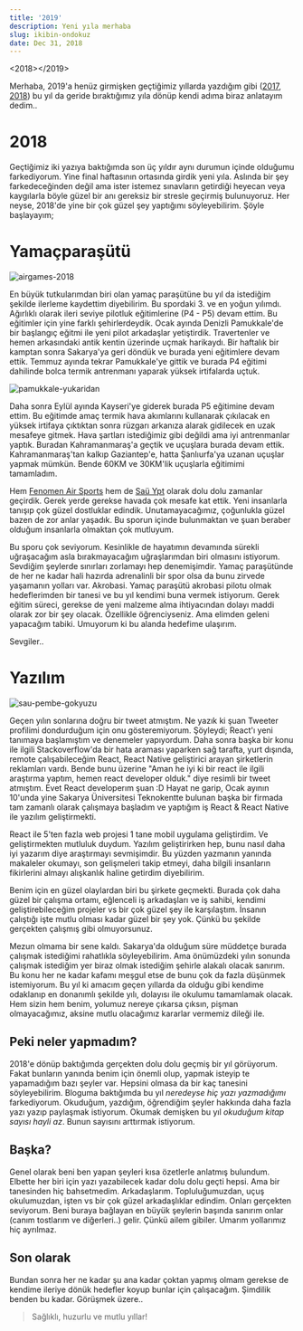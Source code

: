 ```yaml
---
title: '2019'
description: Yeni yıla merhaba
slug: ikibin-ondokuz
date: Dec 31, 2018
---
```


<2018></2019>

Merhaba, 2019'a henüz girmişken geçtiğimiz yıllarda yazdığım gibi ([2017](/yeniyil/2016/12/30/ikibinonyedi/), [2018](/yeniyil/2017/12/31/ikibinonsekiz/)) bu yıl da geride bıraktığımız yıla dönüp kendi adıma biraz anlatayım dedim..

# 2018

Geçtiğimiz iki yazıya baktığımda son üç yıldır aynı durumun içinde olduğumu farkediyorum. Yine final haftasının ortasında girdik yeni yıla.
Aslında bir şey farkedeceğinden değil ama ister istemez sınavların getirdiği heyecan veya kaygılarla böyle güzel bir anı gereksiz bir stresle geçirmiş bulunuyoruz. Her neyse, 2018'de yine bir çok güzel şey yaptığımı söyleyebilirim. Şöyle başlayayım;

# Yamaçparaşütü

![airgames-2018](/blog/airgames-2018.png)

En büyük tutkularımdan biri olan yamaç paraşütüne bu yıl da istediğim şekilde ilerleme kaydettim diyebilirim. Bu spordaki 3. ve en yoğun yılımdı.
Ağırlıklı olarak ileri seviye pilotluk eğitimlerine (P4 - P5) devam ettim. Bu eğitimler için yine farklı şehirlerdeydik. Ocak ayında Denizli Pamukkale'de bir başlangıç eğitmi ile yeni pilot arkadaşlar yetiştirdik. Travertenler ve hemen arkasındaki antik kentin üzerinde uçmak harikaydı. Bir haftalık bir kamptan sonra Sakarya'ya geri döndük ve burada yeni eğitimlere devam ettik. Temmuz ayında tekrar Pamukkale'ye gittik ve burada P4 eğitimi dahilinde bolca termik antrenmanı yaparak yüksek irtifalarda uçtuk.

![pamukkale-yukaridan](/blog/travetenler-antikkent.jpg)

Daha sonra Eylül ayında Kayseri'ye giderek burada P5 eğitimine devam ettim. Bu eğitimde amaç termik hava akımlarını kullanarak çıkılacak en yüksek irtifaya çıktıktan sonra rüzgarı arkanıza alarak gidilecek en uzak mesafeye gitmek. Hava şartları istediğimiz gibi değildi ama iyi antrenmanlar yaptık. Buradan Kahramanmaraş'a geçtik ve uçuşlara burada devam ettik. Kahramanmaraş'tan kalkıp Gaziantep'e, hatta Şanlıurfa'ya uzanan uçuşlar yapmak mümkün. Bende 60KM ve 30KM'lik uçuşlarla eğitimimi tamamladım.

Hem [Fenomen Air Sports](http://www.fenomenairsports.com/) hem de [Saü Ypt](http://instagram.com/sauypt) olarak dolu dolu zamanlar geçirdik. Gerek yerde gerekse havada çok mesafe kat ettik. Yeni insanlarla tanışıp çok güzel dostluklar edindik. Unutamayacağımız, çoğunlukla güzel bazen de zor anlar yaşadık. Bu sporun içinde bulunmaktan ve şuan beraber olduğum insanlarla olmaktan çok mutluyum.

Bu sporu çok seviyorum. Kesinlikle de hayatımın devamında sürekli uğraşacağım asla bırakmayacağım uğraşlarımdan biri olmasını istiyorum. Sevdiğim şeylerde sınırları zorlamayı hep denemişimdir. Yamaç paraşütünde de her ne kadar hali hazırda adrenalinli bir spor olsa da bunu zirvede yaşamanın yolları var. Akrobasi. Yamaç paraşütü akrobasi pilotu olmak hedeflerimden bir tanesi ve bu yıl kendimi buna vermek istiyorum. Gerek eğitim süreci, gerekse de yeni malzeme alma ihtiyacından dolayı maddi olarak zor bir şey olacak. Özellikle öğrenciyseniz. Ama elimden geleni yapacağım tabiki. Umuyorum ki bu alanda hedefime ulaşırım.

Sevgiler..

# Yazılım

![sau-pembe-gokyuzu](/blog/sau-pembe-gokyuzu.jpg)

Geçen yılın sonlarına doğru bir tweet atmıştım. Ne yazık ki şuan Tweeter profilimi dondurduğum için onu gösteremiyorum. Şöyleydi; React'ı yeni tanımaya başlamıştım ve denemeler yapıyordum. Daha sonra başka bir konu ile ilgili Stackoverflow'da bir hata araması yaparken sağ tarafta, yurt dışında, remote çalışabileceğim React, React Native geliştirici arayan şirketlerin reklamları vardı. Bende bunu üzerine "Aman he iyi ki bir react ile ilgili araştırma yaptım, hemen react developer olduk." diye resimli bir tweet atmıştım. Evet React developerım şuan :D Hayat ne garip, Ocak ayının 10'unda yine Sakarya Üniversitesi Teknokentte bulunan başka bir firmada tam zamanlı olarak çalışmaya başladım ve yaptığım iş React & React Native ile yazılım geliştirmekti.

React ile 5'ten fazla web projesi 1 tane mobil uygulama geliştirdim. Ve geliştirmekten mutluluk duydum. Yazılım geliştirirken hep, bunu nasıl daha iyi yazarım diye araştırmayı sevmişimdir. Bu yüzden yazmanın yanında makaleler okumayı, son gelişmeleri takip etmeyi, daha bilgili insanların fikirlerini almayı alışkanlık haline getirdim diyebilirim.

Benim için en güzel olaylardan biri bu şirkete geçmekti. Burada çok daha güzel bir çalışma ortamı, eğlenceli iş arkadaşları ve iş sahibi, kendimi geliştirebileceğim projeler vs bir çok güzel şey ile karşılaştım. İnsanın çalıştığı işte mutlu olması kadar güzel bir şey yok. Çünkü bu şekilde gerçekten çalışmış gibi olmuyorsunuz.

Mezun olmama bir sene kaldı. Sakarya'da olduğum süre müddetçe burada çalışmak istediğimi rahatlıkla söyleyebilirim. Ama önümüzdeki yılın sonunda çalışmak istediğim yer biraz olmak istediğim şehirle alakalı olacak sanırım. Bu konu her ne kadar kafamı meşgul etse de bunu çok da fazla düşünmek istemiyorum. Bu yıl ki amacım geçen yıllarda da olduğu gibi kendime odaklanıp en donanımlı şekilde yılı, dolayısı ile okulumu tamamlamak olacak. Hem sizin hem benim, yolumuz nereye çıkarsa çıksın, pişman olmayacağımız, aksine mutlu olacağımız kararlar vermemiz dileği ile.

## Peki neler yapmadım?

2018'e dönüp baktığımda gerçekten dolu dolu geçmiş bir yıl görüyorum. Fakat bunların yanında benim için önemli olup, yapmak isteyip te yapamadığım bazı şeyler var. Hepsini olmasa da bir kaç tanesini söyleyebilirim. Bloguma baktığımda bu yıl _neredeyse hiç yazı yazmadığımı_ farkediyorum. Okuduğum, yazdığım, öğrendiğim şeyler hakkında daha fazla yazı yazıp paylaşmak istiyorum. Okumak demişken bu yıl _okuduğum kitap sayısı hayli az_. Bunun sayısını arttırmak istiyorum.

## Başka?

Genel olarak beni ben yapan şeyleri kısa özetlerle anlatmış bulundum. Elbette her biri için yazı yazabilecek kadar dolu dolu geçti hepsi. Ama bir tanesinden hiç bahsetmedim. Arkadaşlarım. Topluluğumuzdan, uçuş okulumuzdan, işten vs bir çok güzel arkadaşlıklar edindim. Onları gerçekten seviyorum. Beni buraya bağlayan en büyük şeylerin başında sanırım onlar (canım tostlarım ve diğerleri..) gelir. Çünkü ailem gibiler. Umarım yollarımız hiç ayrılmaz.

## Son olarak

Bundan sonra her ne kadar şu ana kadar çoktan yapmış olmam gerekse de kendime ileriye dönük hedefler koyup bunlar için çalışacağım. Şimdilik benden bu kadar. Görüşmek üzere..

> Sağlıklı, huzurlu ve mutlu yıllar!
